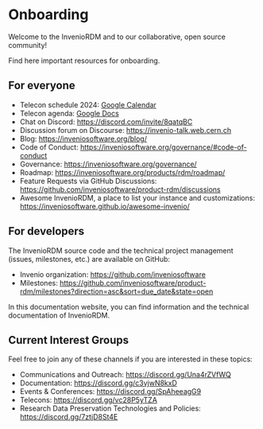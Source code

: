 # Onboarding

Welcome to the InvenioRDM and to our collaborative, open source community!

Find here important resources for onboarding.

## For everyone
<!---* Mailing list (self-subscribe): https://lists.e-infra.cz/wws/info/project-inveniordm
* Telecon invite (2x per month all-partner meeting, alternate Tuesdays): [Calendar invitation](https://calendar.google.com/calendar/ical/4et3h2ucvb24u1dsn8elif9h14%40group.calendar.google.com/private-2553e786a8db386368e6697f569a3b8d/basic.ics)-->
* Telecon schedule 2024: [Google Calendar](https://docs.google.com/document/d/1vSClxJbQv296Zk9DIX8aWa6kEbzcnXSFExHuWvTYV7E)
* Telecon agenda: [Google Docs](https://docs.google.com/document/d/166v5oqVxzQQ8U4-eo2EraCpohnnAjeANdLJ6nnCy1uA)
* Chat on Discord: <https://discord.com/invite/8qatqBC>
* Discussion forum on Discourse: <https://invenio-talk.web.cern.ch>
* Blog: <https://inveniosoftware.org/blog/>
* Code of Conduct: <https://inveniosoftware.org/governance/#code-of-conduct>
* Governance: <https://inveniosoftware.org/governance/>
* Roadmap: <https://inveniosoftware.org/products/rdm/roadmap/>
* Feature Requests via GitHub Discussions: <https://github.com/inveniosoftware/product-rdm/discussions>
* Awesome InvenioRDM, a place to list your instance and customizations: <https://inveniosoftware.github.io/awesome-invenio/>

## For developers
The InvenioRDM source code and the technical project management (issues, milestones, etc.) are available on GitHub:

* Invenio organization: <https://github.com/inveniosoftware>
* Milestones: <https://github.com/inveniosoftware/product-rdm/milestones?direction=asc&sort=due_date&state=open>

In this documentation website, you can find information and the technical documentation of InvenioRDM.

## Current Interest Groups
Feel free to join any of these channels if you are interested in these topics:

* Communications and Outreach: <https://discord.gg/Una4rZVfWQ>
* Documentation: <https://discord.gg/c3vjwN8kxD>
* Events & Conferences: <https://discord.gg/SpAheeagG9>
* Telecons: <https://discord.gg/vc28P5yTZA>
* Research Data Preservation Technologies and Policies: <https://discord.gg/7ztjD8St4E>
